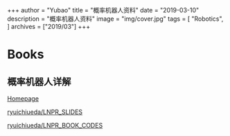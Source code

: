 +++
author = "Yubao"
title = "概率机器人资料"
date = "2019-03-10"
description = "概率机器人资料"
image = "img/cover.jpg"
tags = [
    "Robotics",
]
archives = ["2019/03"]
+++


# Books

## 概率机器人详解

[Homepage](https://b.ueda.tech/?page=lnpr)

[ryuichiueda/LNPR_SLIDES](https://github.com/ryuichiueda/LNPR_SLIDES)

[ryuichiueda/LNPR_BOOK_CODES](https://github.com/ryuichiueda/LNPR_BOOK_CODES)

